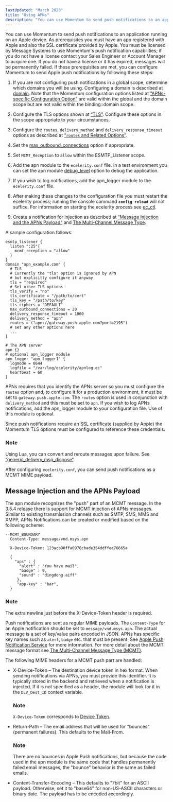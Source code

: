 ```yaml
---
lastUpdated: "March 2020"
title: "Using APNs"
description: "You can use Momentum to send push notifications to an application running on an Apple device As prerequisites you must have an app registered with Apple and also the SSL certificate provided by Apple You must be licensed by Message Systems to use Momentum's push notification capabilities if you do..."
---
```



You can use Momentum to send push notifications to an application running on an Apple device. As prerequisites you must have an app registered with Apple and also the SSL certificate provided by Apple. You must be licensed by Message Systems to use Momentum's push notification capabilities; if you do not have a license contact your Sales Engineer or Account Manager to acquire one. If you do not have a license or it has expired, messages will be permanently failed. If these prerequisites are met, you can configure Momentum to send Apple push notifications by following these steps:

1.  If you are not configuring push notifications in a global scope, determine which domains you will be using. Configuring a domain is described at [domain](/momentum/3/3-reference/3-reference-conf-ref-domain). Note that the Momentum configuration options listed at [“APNs-specific Configuration Option”](/momentum/3/3-push/apns-options#apns.apns-specific.options) are valid within the global and the domain scope but are not valid within the binding::domain scope.

2.  Configure the TLS options shown at [“TLS”](/momentum/3/3-push/apns-other-options#apns.other.options.tls). Configure these options in the scope appropriate to your circumstances.

3.  Configure the `routes`, `delivery_method` and `delivery_response_timeout` options as described at [“`routes` and Related Options”](/momentum/3/3-push/apns-other-options#apns.other.options.routes).

4.  Set the [max_outbound_connections](/momentum/3/3-push/apns-other-options#apns.outbound.connections) option if appropriate.

5.  Set `MCMT_Reception` to `allow` within the ESMTP_Listener scope.

6.  Add the apn module to the `ecelerity.conf` file. In a test environment you can set the apn module [debug_level](/momentum/3/3-reference/modules-overview-implicit) option to debug the application.

7.  If you wish to log notifications, add the apn_logger module to the `ecelerity.conf` file.

8.  After making these changes to the configuration file you must restart the ecelerity process; running the console command **`config reload`**         will not suffice. For information on starting the ecelerity process see [ec_ctl](/momentum/3/3-reference/executable-ec-ctl).

9.  Create a notification for injection as described at [“Message Injection and the APNs Payload”](/momentum/3/3-push/apns-using#apns.using.mcmt) and [The Multi-Channel Message Type](/momentum/mobile/mobile-developer-guide/mob-dev-guide-mcmt).

A sample configuration follows:

<a name="apns.configuring.apns"></a> 


```
esmtp_listener {
  listen ":25"{
    mcmt_reception = "allow"
  }
}
domain "apn_example.com" {
  # TLS
  # Currently the "tls" option is ignored by APN
  # but explicitly configure it anyway
  tls = "required"
  # Set other TLS options
  tls_verify = "no"
  tls_certificate = "/path/to/cert"
  tls_key = "/path/to/key"
  tls_ciphers = "DEFAULT"
  max_outbound_connections = 20
  delivery_response_timeout = 1000
  delivery_method = "apn"
  routes = ("apn://gateway.push.apple.com?port=2195")
  # set any other options here
  ...
}

# The APN server
apn {}
# optional apn_logger module
apn_logger "apn_logger1" {
  logmode = 0644
  logfile = "/var/log/ecelerity/apnlog.ec"
  heartbeat = 60
}
```

APNs requires that you identify the APNs server so you must configure the `routes` option and, to configure it for a production environment, it must be set to `gateway.push.apple.com`. The `routes` option is used in conjunction with `delivery_method` and this must be set to `apn`. If you wish to log APNs notifications, add the apn_logger module to your configuration file. Use of this module is optional.

Since push notifications require an SSL certificate (supplied by Apple) the Momentum TLS options must be configured to reference these credentials.

### Note

Using Lua, you can convert and reroute messages upon failure. See [“generic_delivery_msg_dispose”](/momentum/3/3-push/push-generic-delivery-lua#push.generic_delivery_lua.msg_dispose).

After configuring `ecelerity.conf`, you can send push notifications as a MCMT MIME payload.

## <a name="apns.using.mcmt"></a> Message Injection and the APNs Payload

The apn module recognizes the "push" part of an MCMT message. In the 3.5.4 release there is support for MCMT injection of APNs messages. Similar to existing transmission channels such as SMTP, SMS, MMS and XMPP, APNs Notifications can be created or modified based on the following scheme:

```
--MCMT_BOUNDARY
  Content-Type: message/vnd.msys.apn

  X-Device-Token: 123acb90ffa0978cbade354ddffee76665a

  {
    "aps" : {
      "alert" : "You have mail",
      "badge" : 9,
      "sound" : "dingdong.aiff"
     },
     "app-key" : "bar",
  }
```

### Note

The extra newline just before the X-Device-Token header is required.

Push notifications are sent as regular MIME payloads. The `Content-Type` for an Apple notification should be set to `message/vnd.msys.apn`. The actual message is a set of key/value pairs encoded in JSON. APNs has specific key names such as `alert`, `badge` etc. that must be present. See [Apple Push Notification Service](https://developer.apple.com/library/ios/documentation/NetworkingInternet/Conceptual/RemoteNotificationsPG/Chapters/ApplePushService.html) for more information. For more detail about the MCMT message format see [The Multi-Channel Message Type (MCMT)](https://support.messagesystems.com/docs/web-mob-dev/mob.dev.guide.mcmt).

The following MIME headers for a MCMT push part are handled:

*   X-Device-Token – The destination device token in hex format. When sending notifications via APNs, you must provide this identifier. It is typically stored in the backend and retrieved when a notification is injected. If it is not specified as a header, the module will look for it in the `DLV_Dest_ID` context variable.

    ### Note

    `X-Device-Token` corresponds to [Device Token](/momentum/3/3-push/push-gloss#gloss.device_token).

*   Return-Path – The email address that will be used for "bounces" (permanent failures). This defaults to the Mail-From.

    ### Note

    There are no bounces in Apple Push notifications, but because the code used in the apn module is the same code that handles permanently failed email messages, the "bounce" behavior is the same as failed emails.

*   Content-Transfer-Encoding – This defaults to "7bit" for an ASCII payload. Otherwise, set it to "base64" for non-US-ASCII characters or binary date. The payload has to be encoded accordingly.
